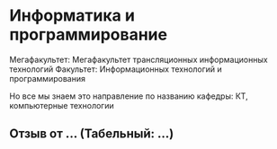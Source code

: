 # Информатика и программирование

Мегафакультет: Мегафакультет трансляционных информационных технологий
Факультет: Информационных технологий и программирования

Но все мы знаем это направление по названию кафедры: КТ, компьютерные технологии

## Отзыв от ... (Табельный: ...)
